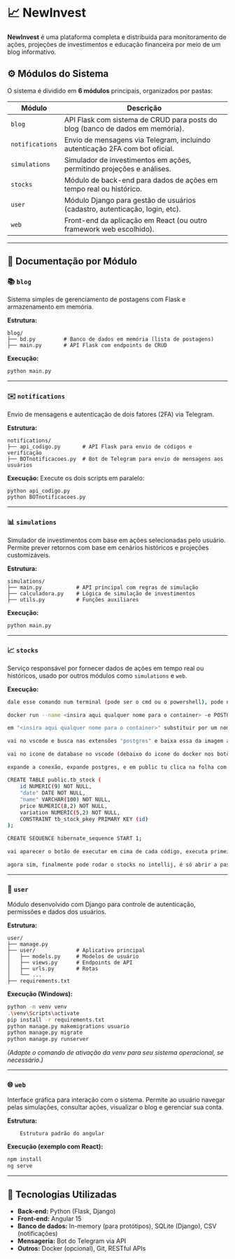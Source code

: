 # 📈 NewInvest

**NewInvest** é uma plataforma completa e distribuída para monitoramento de ações, projeções de investimentos e educação financeira por meio de um blog informativo.


## ⚙️ Módulos do Sistema

O sistema é dividido em **6 módulos** principais, organizados por pastas:

| Módulo          | Descrição                                                                     |
| --------------- | ----------------------------------------------------------------------------- |
| `blog`          | API Flask com sistema de CRUD para posts do blog (banco de dados em memória). |
| `notifications` | Envio de mensagens via Telegram, incluindo autenticação 2FA com bot oficial.  |
| `simulations`   | Simulador de investimentos em ações, permitindo projeções e análises.         |
| `stocks`        | Módulo de back-end para dados de ações em tempo real ou histórico.            |
| `user`          | Módulo Django para gestão de usuários (cadastro, autenticação, login, etc).   |
| `web`           | Front-end da aplicação em React (ou outro framework web escolhido).           |

---

## 📁 Documentação por Módulo

### 📚 `blog`

Sistema simples de gerenciamento de postagens com Flask e armazenamento em memória.

**Estrutura:**

```
blog/
├── bd.py         # Banco de dados em memória (lista de postagens)
├── main.py       # API Flask com endpoints de CRUD
```

**Execução:**

```bash
python main.py
```

---

### ✉️ `notifications`

Envio de mensagens e autenticação de dois fatores (2FA) via Telegram.

**Estrutura:**

```
notifications/
├── api_codigo.py       # API Flask para envio de códigos e verificação
├── BOTnotificacoes.py  # Bot de Telegram para envio de mensagens aos usuários
```

**Execução:**
Execute os dois scripts em paralelo:

```bash
python api_codigo.py
python BOTnotificacoes.py
```

---

### 📊 `simulations`

Simulador de investimentos com base em ações selecionadas pelo usuário.
Permite prever retornos com base em cenários históricos e projeções customizáveis.

**Estrutura:**

```
simulations/
├── main.py           # API principal com regras de simulação
├── calculadora.py    # Lógica de simulação de investimentos
├── utils.py          # Funções auxiliares
```

**Execução:**

```bash
python main.py
```

---

### 📈 `stocks`

Serviço responsável por fornecer dados de ações em tempo real ou históricos, usado por outros módulos como `simulations` e `web`.

**Execução:**

```bash
dale esse comando num terminal (pode ser o cmd ou o powershell), pode não funcionar se o docker desktop não tiver aberto: 
 
docker run --name <insira aqui qualquer nome para o container> -e POSTGRES_PASSWORD=123456 -d -p 5432:5432 postgres 
 
em "<insira aqui qualquer nome para o container>" substituir por um nome pra container pode ser qualquer um só tenta não ser escroto. 
 
vai no vscode e busca nas extensões "postgres" e baixa essa da imagem abaixo. verifica também se a extensão "Docker" já não tá instalada. 
 
vai no icone de database no vscode (debaixo do icone do docker nos botões laterais esquerdos), clica no +, seleciona a tab de postgreSQL, deixa o host o que tá lá msm, a porta é a 5432, o username (se já não tiver) é "postgres" e a senha é 123456, clica em connect e pronto vai aparecer na lista. 
 
expande a conexão, expande postgres, e em public tu clica na folha com a ponta dobrada e coloca isso: 
 
CREATE TABLE public.tb_stock ( 
    id NUMERIC(9) NOT NULL, 
    "date" DATE NOT NULL, 
    "name" VARCHAR(100) NOT NULL, 
    price NUMERIC(8,2) NOT NULL, 
    variation NUMERIC(5,2) NOT NULL, 
    CONSTRAINT tb_stock_pkey PRIMARY KEY (id) 
); 
 
CREATE SEQUENCE hibernate_sequence START 1; 
 
vai aparecer o botão de executar em cima de cada código, executa primeiro o create table e depois o create sequence. 
 
agora sim, finalmente pode rodar o stocks no intellij, é só abrir a pasta do módulo e clicar no botão de rodar, caso não rode (der erro de execução): no intellij dale um f12, e nessa parte ai do print vê se essa opção tá marcada.
```

---

### 👤 `user`

Módulo desenvolvido com Django para controle de autenticação, permissões e dados dos usuários.

**Estrutura:**

```
user/
├── manage.py
├── user/             # Aplicativo principal
│   ├── models.py     # Modelos de usuário
│   ├── views.py      # Endpoints de API
│   ├── urls.py       # Rotas
│   └── ...
├── requirements.txt
```

**Execução (Windows):**

```bash
python -m venv venv
.\venv\Scripts\activate
pip install -r requirements.txt
python manage.py makemigrations usuario
python manage.py migrate
python manage.py runserver
```

*(Adapte o comando de ativação da venv para seu sistema operacional, se necessário.)*

---

### 🌐 `web`

Interface gráfica para interação com o sistema. Permite ao usuário navegar pelas simulações, consultar ações, visualizar o blog e gerenciar sua conta.

**Estrutura:**

```
    Estrutura padrão do angular
```

**Execução (exemplo com React):**

```bash
npm install
ng serve
```

---

## 🧩 Tecnologias Utilizadas

* **Back-end:** Python (Flask, Django)
* **Front-end:** Angular 15
* **Banco de dados:** In-memory (para protótipos), SQLite (Django), CSV (notificações)
* **Mensageria:** Bot do Telegram via API
* **Outros:** Docker (opcional), Git, RESTful APIs
